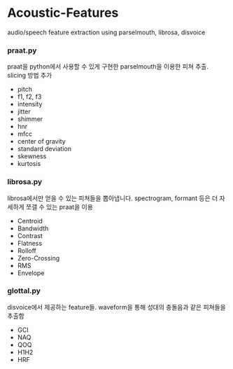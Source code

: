 # Acoustic-Features
audio/speech feature extraction using parselmouth, librosa, disvoice


### praat.py

praat을 python에서 사용할 수 있게 구현한 parselmouth을 이용한 피쳐 추출.
slicing 방법 추가
- pitch
- f1, f2, f3
- intensity
- jitter
- shimmer
- hnr
- mfcc
- center of gravity
- standard deviation
- skewness
- kurtosis

### librosa.py
librosa에서만 얻을 수 있는 피쳐들을 뽑아냅니다. 
spectrogram, formant 등은 더 자세하게 쪼갤 수 있는 praat을 이용

- Centroid
- Bandwidth
- Contrast
- Flatness
- Rolloff
- Zero-Crossing
- RMS
- Envelope

### glottal.py

disvoice에서 제공하는 feature들.
waveform을 통해 성대의 충돌음과 같은 피쳐들을 추출함

- GCI
- NAQ
- QOQ
- H1H2
- HRF

